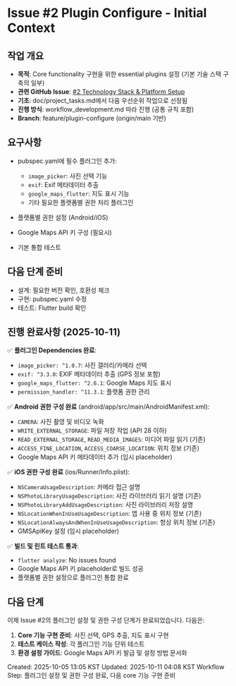 # Issue #2 Plugin Configure - Initial Context

## 작업 개요

- **목적**: Core functionality 구현을 위한 essential plugins 설정 (기본 기술 스택 구축의 일부)
- **관련 GitHub Issue**: [#2 Technology Stack & Platform Setup](https://github.com/nfsim/photo_gps_editor/issues/2)
- **기초**: doc/project_tasks.md에서 다음 우선순위 작업으로 선정됨
- **진행 방식**: workflow_development.md 따라 진행 (공통 규칙 포함)
- **Branch**: feature/plugin-configure (origin/main 기반)

## 요구사항

- pubspec.yaml에 필수 플러그인 추가:
  - `image_picker`: 사진 선택 기능
  - `exif`: Exif 메타데이터 추출
  - `google_maps_flutter`: 지도 표시 기능
  - 기타 필요한 플랫폼별 권한 처리 플러그인

- 플랫폼별 권한 설정 (Android/iOS)
- Google Maps API 키 구성 (필요시)
- 기본 통합 테스트

## 다음 단계 준비

- 설계: 필요한 버전 확인, 호환성 체크
- 구현: pubspec.yaml 수정
- 테스트: Flutter build 확인

## 진행 완료사항 (2025-10-11)

✅ **플러그인 Dependencies 완료**:

- `image_picker: ^1.0.7`: 사진 갤러리/카메라 선택
- `exif: ^3.3.0`: EXIF 메타데이터 추출 (GPS 정보 포함)
- `google_maps_flutter: ^2.6.1`: Google Maps 지도 표시
- `permission_handler: ^11.3.1`: 플랫폼 권한 관리

✅ **Android 권한 구성 완료** (android/app/src/main/AndroidManifest.xml):

- `CAMERA`: 사진 촬영 및 비디오 녹화
- `WRITE_EXTERNAL_STORAGE`: 파일 저장 작업 (API 28 이하)
- `READ_EXTERNAL_STORAGE`, `READ_MEDIA_IMAGES`: 미디어 파일 읽기 (기존)
- `ACCESS_FINE_LOCATION`, `ACCESS_COARSE_LOCATION`: 위치 정보 (기존)
- Google Maps API 키 메타데이터 추가 (임시 placeholder)

✅ **iOS 권한 구성 완료** (ios/Runner/Info.plist):

- `NSCameraUsageDescription`: 카메라 접근 설명
- `NSPhotoLibraryUsageDescription`: 사진 라이브러리 읽기 설명 (기존)
- `NSPhotoLibraryAddUsageDescription`: 사진 라이브러리 저장 설명
- `NSLocationWhenInUseUsageDescription`: 앱 사용 중 위치 정보 (기존)
- `NSLocationAlwaysAndWhenInUseUsageDescription`: 항상 위치 정보 (기존)
- GMSApiKey 설정 (임시 placeholder)

✅ **빌드 및 린트 테스트 통과**:

- `flutter analyze`: No issues found
- Google Maps API 키 placeholder로 빌드 성공
- 플랫폼별 권한 설정으로 플러그인 통합 완료

## 다음 단계

이제 Issue #2의 플러그인 설정 및 권한 구성 단계가 완료되었습니다. 다음은:

1. **Core 기능 구현 준비**: 사진 선택, GPS 추출, 지도 표시 구현
2. **테스트 케이스 작성**: 각 플러그인 기능 단위 테스트
3. **환경 설정 가이드**: Google Maps API 키 발급 및 설정 방법 문서화

Created: 2025-10-05 13:05 KST
Updated: 2025-10-11 04:08 KST
Workflow Step: 플러그인 설정 및 권한 구성 완료, 다음 core 기능 구현 준비
